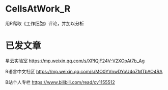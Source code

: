 # CellsAtWork_R
用R爬取《工作细胞》评论，并加以分析


# 已发文章

星云实验室       https://mp.weixin.qq.com/s/XPIQjF24V-V2XOpAt7b_Ag
 
R语言中文社区    https://mp.weixin.qq.com/s/MO0YVnwDYoU4qZMTbAO4RA
 
B站个人专栏      https://www.bilibili.com/read/cv1155512
